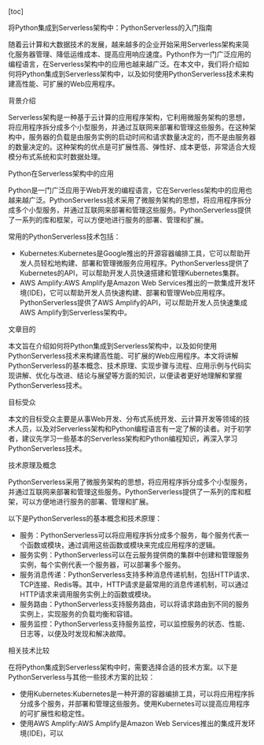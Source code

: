 
[toc]                    
                
                
将Python集成到Serverless架构中：PythonServerless的入门指南

随着云计算和大数据技术的发展，越来越多的企业开始采用Serverless架构来简化服务器管理、降低运维成本、提高应用响应速度。Python作为一门广泛应用的编程语言，在Serverless架构中的应用也越来越广泛。在本文中，我们将介绍如何将Python集成到Serverless架构中，以及如何使用PythonServerless技术来构建高性能、可扩展的Web应用程序。

背景介绍

Serverless架构是一种基于云计算的应用程序架构，它利用微服务架构的思想，将应用程序拆分成多个小型服务，并通过互联网来部署和管理这些服务。在这种架构中，服务器的负载是由服务实例的启动时间和请求数量决定的，而不是由服务器的数量决定的。这种架构的优点是可扩展性高、弹性好、成本更低，非常适合大规模分布式系统和实时数据处理。

Python在Serverless架构中的应用

Python是一门广泛应用于Web开发的编程语言，它在Serverless架构中的应用也越来越广泛。PythonServerless技术采用了微服务架构的思想，将应用程序拆分成多个小型服务，并通过互联网来部署和管理这些服务。PythonServerless提供了一系列的库和框架，可以方便地进行服务的部署、管理和扩展。

常用的PythonServerless技术包括：

- Kubernetes:Kubernetes是Google推出的开源容器编排工具，它可以帮助开发人员轻松地构建、部署和管理微服务应用程序。PythonServerless提供了Kubernetes的API，可以帮助开发人员快速搭建和管理Kubernetes集群。
- AWS Amplify:AWS Amplify是Amazon Web Services推出的一款集成开发环境(IDE)，它可以帮助开发人员快速构建、部署和管理Web应用程序。PythonServerless提供了AWS Amplify的API，可以帮助开发人员快速集成AWS Amplify到Serverless架构中。

文章目的

本文旨在介绍如何将Python集成到Serverless架构中，以及如何使用PythonServerless技术来构建高性能、可扩展的Web应用程序。本文将讲解PythonServerless的基本概念、技术原理、实现步骤与流程、应用示例与代码实现讲解、优化与改进、结论与展望等方面的知识，以便读者更好地理解和掌握PythonServerless技术。

目标受众

本文的目标受众主要是从事Web开发、分布式系统开发、云计算开发等领域的技术人员，以及对Serverless架构和Python编程语言有一定了解的读者。对于初学者，建议先学习一些基本的Serverless架构和Python编程知识，再深入学习PythonServerless技术。

技术原理及概念

PythonServerless采用了微服务架构的思想，将应用程序拆分成多个小型服务，并通过互联网来部署和管理这些服务。PythonServerless提供了一系列的库和框架，可以方便地进行服务的部署、管理和扩展。

以下是PythonServerless的基本概念和技术原理：

- 服务：PythonServerless可以将应用程序拆分成多个服务，每个服务代表一个函数或模块，通过调用这些函数或模块来完成应用程序的逻辑。
- 服务实例：PythonServerless可以在云服务提供商的集群中创建和管理服务实例，每个实例代表一个服务器，可以部署多个服务。
- 服务消息传递：PythonServerless支持多种消息传递机制，包括HTTP请求、TCP连接、Redis等。其中，HTTP请求是最常用的消息传递机制，可以通过HTTP请求来调用服务实例上的函数或模块。
- 服务路由：PythonServerless支持服务路由，可以将请求路由到不同的服务实例上，实现服务的负载均衡和容错。
- 服务监控：PythonServerless支持服务监控，可以监控服务的状态、性能、日志等，以便及时发现和解决故障。

相关技术比较

在将Python集成到Serverless架构中时，需要选择合适的技术方案。以下是PythonServerless与其他一些技术方案的比较：

- 使用Kubernetes:Kubernetes是一种开源的容器编排工具，可以将应用程序拆分成多个服务，并部署和管理这些服务。使用Kubernetes可以提高应用程序的可扩展性和稳定性。
- 使用AWS Amplify:AWS Amplify是Amazon Web Services推出的集成开发环境(IDE)，可以

